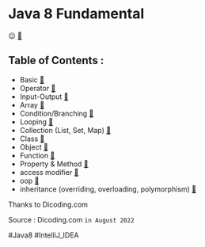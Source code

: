 # Java 8 Fundamental

:wink: [:mag_right:](https://github.com/hanihan04/FundamentalsJava8/tree/master)

## Table of Contents :
- Basic [:mag_right:](https://github.com/hanihan04/FundamentalsJava8/tree/master/src/com/dicoding/javafundamental/basic)
- Operator [:mag_right:](https://github.com/hanihan04/FundamentalsJava8/tree/master/src/com/dicoding/javafundamental/operator)
- Input-Output [:mag_right:](https://github.com/hanihan04/FundamentalsJava8/tree/master/src/com/dicoding/javafundamental/inputouput)
- Array [:mag_right:](https://github.com/hanihan04/FundamentalsJava8/tree/master/src/com/dicoding/javafundamental/array)
- Condition/Branching [:mag_right:](https://github.com/hanihan04/FundamentalsJava8/tree/master/src/com/dicoding/javafundamental/condition)
- Looping [:mag_right:](https://github.com/hanihan04/FundamentalsJava8/tree/master/src/com/dicoding/javafundamental/looping)
- Collection (List, Set, Map) [:mag_right:](https://github.com/hanihan04/FundamentalsJava8/tree/master/src/com/dicoding/javafundamental/collection)
- Class [:mag_right:](https://github.com/hanihan04/FundamentalsJava8/tree/master/src/com/dicoding/javafundamental/kelas) 
- Object [:mag_right:](https://github.com/hanihan04/FundamentalsJava8/tree/master/src/com/dicoding/javafundamental/obyek) 
- Function [:mag_right:](https://github.com/hanihan04/FundamentalsJava8/tree/master/src/com/dicoding/javafundamental/fungsi) 
- Property & Method [:mag_right:](https://github.com/hanihan04/FundamentalsJava8/tree/master/src/com/dicoding/javafundamental/propertimetode) 
- access modifier [:mag_right:](https://github.com/hanihan04/FundamentalsJava8/tree/master/src/com/dicoding/javafundamental/accessmodifier)
- oop [:mag_right:](https://github.com/hanihan04/FundamentalsJava8/tree/master/src/com/dicoding/javafundamental/oop)
- inheritance (overriding, overloading, polymorphism) [:mag_right:](https://github.com/hanihan04/FundamentalsJava8/tree/master/src/com/dicoding/javafundamental/inheritance)

Thanks to Dicoding.com

Source : Dicoding.com     `in August 2022`

#Java8 #IntelliJ_IDEA
